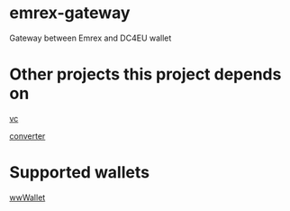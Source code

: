 # emrex-gateway

Gateway between Emrex and DC4EU wallet

# Other projects this project depends on

[vc](https://github.com/dc4eu/vc/)

[converter](https://gitlab.govpart.de/dc4eu-converter/dc4eu-converter/)

# Supported wallets

[wwWallet](https://demo.wwwallet.org/)
